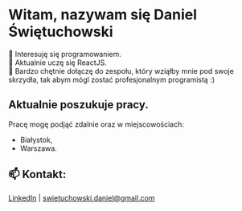   # Witam, nazywam się Daniel Świętuchowski #

👀 Interesuję się programowaniem.\
🌱 Aktualnie uczę się ReactJS.\
💞️ Bardzo chętnie dołączę do zespołu, który wziąłby mnie pod swoje skrzydła, tak abym mógl zostać profesjonalnym programistą :)

## Aktualnie poszukuje pracy. 
Pracę mogę podjąć zdalnie oraz w miejscowościach: 
- Białystok, 
- Warszawa.

## 📫 Kontakt:
[LinkedIn](linkedin.com/in/daniel-świętuchowski-b9a29b212 "LinkedIn - Daniel Świętuchowski") | swietuchowski.daniel@gmail.com
